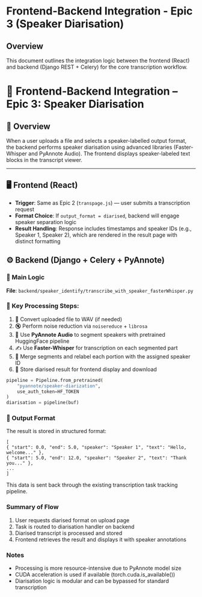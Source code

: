 # **Frontend-Backend Integration - Epic 3 (Speaker Diarisation)**

## **Overview**

This document outlines the integration logic between the frontend (React) and backend (Django REST + Celery) for the core transcription workflow.

# 🔗 Frontend‐Backend Integration – Epic 3: Speaker Diarisation

## 🧩 Overview

When a user uploads a file and selects a speaker-labelled output format, the backend performs speaker diarisation using advanced libraries (Faster-Whisper and PyAnnote Audio). The frontend displays speaker-labeled text blocks in the transcript viewer.

---

## 🖥️ Frontend (React)

- **Trigger**: Same as Epic 2 (`transpage.js`) — user submits a transcription request
- **Format Choice**: If `output_format = diarised`, backend will engage speaker separation logic
- **Result Handling**: Response includes timestamps and speaker IDs (e.g., Speaker 1, Speaker 2), which are rendered in the result page with distinct formatting

## ⚙️ Backend (Django + Celery + PyAnnote)

### 🔹 Main Logic

**File**: `backend/speaker_identify/transcribe_with_speaker_fasterWhisper.py`

### 🔹 Key Processing Steps:

1. 🔄 Convert uploaded file to WAV (if needed)
2. 🔇 Perform noise reduction via `noisereduce` + `librosa`
3. 🧠 Use **PyAnnote Audio** to segment speakers with pretrained HuggingFace pipeline
4. ✍️ Use **Faster-Whisper** for transcription on each segmented part
5. 🧩 Merge segments and relabel each portion with the assigned speaker ID
6. 💾 Store diarised result for frontend display and download

```python
pipeline = Pipeline.from_pretrained(
    "pyannote/speaker-diarization",
    use_auth_token=HF_TOKEN
)
diarisation = pipeline(buf)
```
### 🔹 Output Format
The result is stored in structured format:

```
[
{ "start": 0.0, "end": 5.0, "speaker": "Speaker 1", "text": "Hello, welcome..." },
{ "start": 5.0, "end": 12.0, "speaker": "Speaker 2", "text": "Thank you..." },
...
]
```
This data is sent back through the existing transcription task tracking pipeline.

### Summary of Flow
1. User requests diarised format on upload page 
2. Task is routed to diarisation handler on backend 
3. Diarised transcript is processed and stored 
4. Frontend retrieves the result and displays it with speaker annotations

### Notes
- Processing is more resource-intensive due to PyAnnote model size
- CUDA acceleration is used if available (torch.cuda.is_available())
- Diarisation logic is modular and can be bypassed for standard transcription
